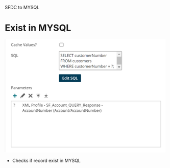 SFDC to MYSQL
# Exist in MYSQL

<img src="./images/20220725075538.png" class="img-right">

- Checks if record exist in MYSQL